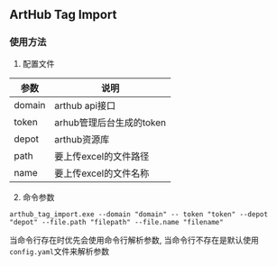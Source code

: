 ## ArtHub Tag Import 

### 使用方法

1. 配置文件

| 参数 | 说明 |
| ---- | ---- |
| domain | arthub api接口 |
| token | arhub管理后台生成的token |
| depot | arthub资源库 |
| path | 要上传excel的文件路径 |
| name | 要上传excel的文件名称 |

2. 命令参数

```shell
arthub_tag_import.exe --domain "domain" -- token "token" --depot "depot" --file.path "filepath" --file.name "filename"
```

当命令行存在时优先会使用命令行解析参数, 当命令行不存在是默认使用`config.yaml`文件来解析参数
